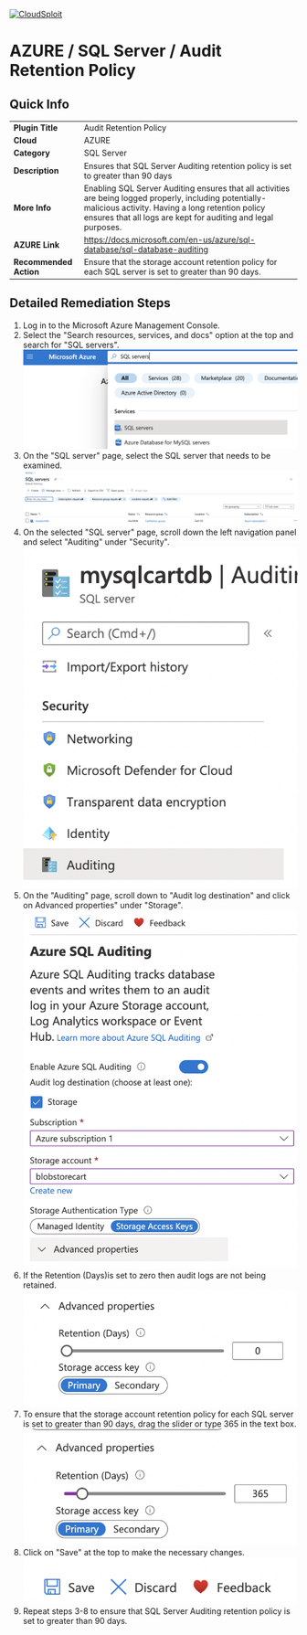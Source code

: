 [![CloudSploit](https://cloudsploit.com/img/logo-new-big-text-100.png "CloudSploit")](https://cloudsploit.com)

# AZURE / SQL Server / Audit Retention Policy

## Quick Info

| | |
|-|-|
| **Plugin Title** | Audit Retention Policy |
| **Cloud** | AZURE |
| **Category** | SQL Server |
| **Description** | Ensures that SQL Server Auditing retention policy is set to greater than 90 days |
| **More Info** | Enabling SQL Server Auditing ensures that all activities are being logged properly, including potentially-malicious activity. Having a long retention policy ensures that all logs are kept for auditing and legal purposes. |
| **AZURE Link** | https://docs.microsoft.com/en-us/azure/sql-database/sql-database-auditing |
| **Recommended Action** | Ensure that the storage account retention policy for each SQL server is set to greater than 90 days. |

## Detailed Remediation Steps

1. Log in to the Microsoft Azure Management Console.
2. Select the "Search resources, services, and docs" option at the top and search for "SQL servers". </br> <img src="/resources/azure/sqlserver/audit-retention-policy/step2.png"/>
3. On the "SQL server" page, select the SQL server that needs to be examined. </br> <img src="/resources/azure/sqlserver/audit-retention-policy/step3.png"/>
4. On the selected "SQL server" page, scroll down the left navigation panel and select "Auditing" under "Security".</br> <img src="/resources/azure/sqlserver/audit-retention-policy/step4.png"/>
5. On the "Auditing" page, scroll down to "Audit log destination" and click on Advanced properties" under "Storage". </br> <img src="/resources/azure/sqlserver/audit-retention-policy/step5.png"/>
6. If the Retention (Days)is set to zero then audit logs are not being retained.</br> <img src="/resources/azure/sqlserver/audit-retention-policy/step6.png"/>
7. To ensure that the storage account retention policy for each SQL server is set to greater than 90 days, drag the slider or type 365 in the text box.</br> <img src="/resources/azure/sqlserver/audit-retention-policy/step7.png"/>
8. Click on "Save" at the top to make the necessary changes.</br> <img src="/resources/azure/sqlserver/audit-retention-policy/step8.png"/>
9. Repeat steps 3-8 to ensure that SQL Server Auditing retention policy is set to greater than 90 days.

